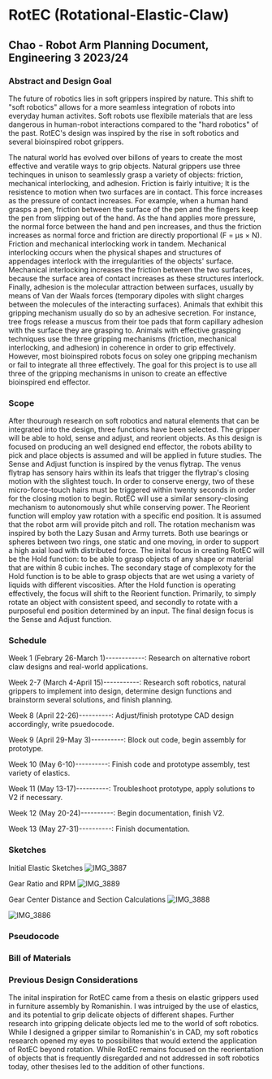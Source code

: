 # RotEC (Rotational-Elastic-Claw)
## Chao - Robot Arm Planning Document, Engineering 3 2023/24
### Abstract and Design Goal
The future of robotics lies in soft grippers inspired by nature. This shift to "soft robotics" allows for a more seamless integration of robots into everyday human activites. Soft robots use flexibile materials that are less dangerous in human-robot interactions compared to the "hard robotics" of the past. RotEC's design was inspired by the rise in soft robotics and several bioinspired robot grippers. 

The natural world has evolved over billons of years to create the most effective and veratile ways to grip objects. Natural grippers use three techinques in unison to seamlessly grasp a variety of objects: friction, mechanical interlocking, and adhesion. Friction is fairly intuitive; It is the resistence to motion when two surfaces are in contact. This force increases as the pressure of contact increases. For example, when a human hand grasps a pen, friction between the surface of the pen and the fingers keep the pen from slipping out of the hand. As the hand applies more pressure, the normal force between the hand and pen increases, and thus the friction increases as normal force and friction are directly proportional (F = μs × N). Friction and mechanical interlocking work in tandem. Mechanical interlocking occurs when the physical shapes and structures of appendages interlock with the irregularities of the objects' surface. Mechanical interlocking increases the friction between the two surfaces, because the surface area of contact increases as these structures interlock. Finally, adhesion is the molecular attraction between surfaces, usually by means of Van der Waals forces (temporary dipoles with slight charges between the molecules of the interacting surfaces). Animals that exhibit this gripping mechanism usually do so by an adhesive secretion. For instance, tree frogs release a muscus from their toe pads that form capillary adhesion with the surface they are grasping to. Animals with effective grasping techniques use the three gripping mechanisms (friction, mechanical interlocking, and adhesion) in coherence in order to grip effectively. However, most bioinspired robots focus on soley one gripping mechanism or fail to integrate all three effectively. The goal for this project is to use all three of the gripping mechanisms in unison to create an effective bioinspired end effector.

### Scope
After thourough research on soft robotics and natural elements that can be integrated into the design, three functions have been selected. The gripper will be able to hold, sense and adjust, and reorient objects. As this design is focused on producing an well designed end effector, the robots ability to pick and place objects is assumed and will be applied in future studies. The Sense and Adjust function is inspired by the venus flytrap. The venus flytrap has sensory hairs within its leafs that trigger the flytrap's closing motion with the slightest touch. In order to conserve energy, two of these micro-force-touch hairs must be triggered within twenty seconds in order for the closing motion to begin. RotEC will use a similar sensory-closing mechanism to autonomously shut while conserving power. The Reorient function will employ yaw rotation with a specific end position. It is assumed that the robot arm will provide pitch and roll. The rotation mechanism was inspired by both the Lazy Susan and Army turrets. Both use bearings or spheres between two rings, one static and one moving, in order to support a high axial load  with distributed force. The inital focus in creating RotEC will be the Hold function: to be able to grasp objects of any shape or material that are within 8 cubic inches. The secondary stage of complexoty for the Hold function is to be able to grasp objects that are wet using a variety of liquids with different viscosities. After the Hold function is operating effectively, the focus will shift to the Reorient function. Primarily, to simply rotate an object with consistent speed, and secondly to rotate with a purposeful end position determined by an input. The final design focus is the Sense and Adjust function. 


### Schedule
Week 1 (Febrary 26-March 1)------------: Research on alternative robort claw designs and real-world applications. 

Week 2-7 (March 4-April 15)-----------: Research soft robotics, natural grippers to implement into design, determine design functions and brainstorm several solutions, and finish planning.

Week 8 (April 22-26)----------: Adjust/finish prototype CAD design accordingly, write psuedocode.

Week 9 (April 29-May 3)----------: Block out code, begin assembly for prototype.

Week 10 (May 6-10)----------: Finish code and prototype assembly, test variety of elastics. 

Week 11 (May 13-17)----------: Troubleshoot prototype, apply solutions to V2 if necessary.

Week 12 (May 20-24)----------: Begin documentation, finish V2. 

Week 13 (May 27-31)----------: Finish documentation.

### Sketches
Initial Elastic Sketches
![IMG_3887](https://github.com/cchao2869/Rotational-Elastic-Claw/assets/91699474/5cc6f164-006c-476e-8b7a-b315c3204697)

Gear Ratio and RPM
![IMG_3889](https://github.com/cchao2869/Rotational-Elastic-Claw/assets/91699474/61344db8-e900-4f53-9e34-002c4e5a8a66)

Gear Center Distance and Section Calculations
![IMG_3888](https://github.com/cchao2869/Rotational-Elastic-Claw/assets/91699474/4f053107-9a00-4792-bd1f-df41e984cee6)

![IMG_3886](https://github.com/cchao2869/Rotational-Elastic-Claw/assets/91699474/a0cf66ff-9972-4464-9a6a-dc748dea4574)

### Pseudocode

### Bill of Materials

### Previous Design Considerations
The inital inspiration for RotEC came from a thesis on elastic grippers used in furniture assembly by Romanishin. I was intruiged by the use of elastics, and its potential to grip delicate objects of different shapes. Further research into gripping delicate objects led me to the world of soft robotics. While I designed a gripper similar to Romanishin's in CAD, my soft robotics research opened my eyes to possibilites that would extend the application of RotEC beyond rotation. While RotEC remains focused on the reorientation of objects that is frequently disregarded and not addressed in soft robotics today, other thesises led to the addition of other functions. 

